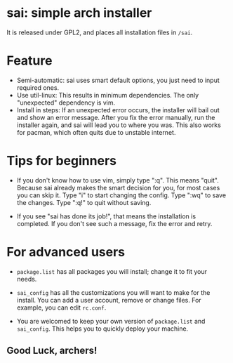 # sai: simple arch installer

It is released under GPL2, and places all installation files in `/sai`.

# Feature

* Semi-automatic: sai uses smart default options, you just need to input required ones.
* Use util-linux: This results in minimum dependencies. The only "unexpected" dependency is vim.
* Install in steps: If an unexpected error occurs, the installer will bail out and show an error message.
After you fix the error manually, run the installer again, and sai will lead you to where you was.
This also works for pacman, which often quits due to unstable internet.

# Tips for beginners

* If you don't know how to use vim, simply type ":q". This means "quit". Because sai already makes
the smart decision for you, for most cases you can skip it. Type "i" to start changing the config.
Type ":wq" to save the changes. Type ":q!" to quit without saving.

* If you see "sai has done its job!", that means the installation is completed. If you don't see such
a message, fix the error and retry.

# For advanced users

* `package.list` has all packages you will install; change it to fit your needs.

* `sai_config` has all the customizations you will want to make for the install. You can add a user account,
remove or change files. For example, you can edit `rc.conf`.

* You are welcomed to keep your own version of `package.list` and `sai_config`. This helps you to quickly
deploy your machine.


## Good Luck, archers!
